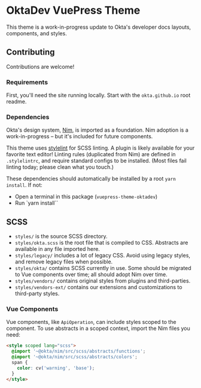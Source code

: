 # OktaDev VuePress Theme

This theme is a work-in-progress update to Okta's developer docs layouts, components, and styles.

## Contributing
Contributions are welcome!

### Requirements
First, you'll need the site running locally. Start with the `okta.github.io` root readme.

### Dependencies
Okta's design system, [Nim](https://github.com/okta/okta-ui/tree/master/packages/nim), is imported as a foundation. Nim adoption is a work-in-progress – but it's included for future components.

This theme uses [stylelint](https://stylelint.io) for SCSS linting. A plugin is likely available for your favorite text editor! Linting rules (duplicated from Nim) are defined in `.stylelintrc`, and require standard configs to be installed. (Most files fail linting today; please clean what you touch.)

These dependencies should automatically be installed by a root `yarn install`. If not:
- Open a terminal in this package (`vuepress-theme-oktadev`)
- Run `yarn install``

## SCSS
- `styles/` is the source SCSS directory.
- `styles/okta.scss` is the root file that is compiled to CSS. Abstracts are available in any file imported here.
- `styles/legacy/` includes a lot of legacy CSS. Avoid using legacy styles, and remove legacy files when possible.
- `styles/okta/` contains SCSS currently in use. Some should be migrated to Vue components over time; all should adopt Nim over time.
- `styles/vendors/` contains original styles from plugins and third-parties.
- `styles/vendors-ext/` contains our extensions and customizations to third-party styles.

### Vue Components
Vue components, like `ApiOperation`, can include styles scoped to the component. To use abstracts in a scoped context, import the Nim files you need:
```html
<style scoped lang="scss">
  @import '~@okta/nim/src/scss/abstracts/functions';
  @import '~@okta/nim/src/scss/abstracts/colors';
  span {
    color: cv('warning', 'base');
  }
</style>
```
